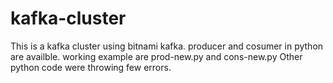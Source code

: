 # kafka-cluster
This is a kafka cluster using bitnami kafka.
producer and cosumer in python are availble.
working example are prod-new.py and cons-new.py
Other python code were throwing few errors.

